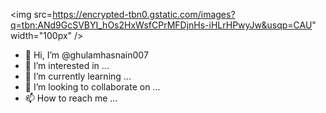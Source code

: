 <img src=https://encrypted-tbn0.gstatic.com/images?q=tbn:ANd9GcSVBYI_hOs2HxWsfCPrMFDjnHs-iHLrHPwyJw&usqp=CAU" width="100px" />
- 👋 Hi, I’m @ghulamhasnain007
- 👀 I’m interested in ...
- 🌱 I’m currently learning ...
- 💞️ I’m looking to collaborate on ...
- 📫 How to reach me ...

<!---
ghulamhasnain007/ghulamhasnain007 is a ✨ special ✨ repository because its `README.md` (this file) appears on your GitHub profile.
You can click the Preview link to take a look at your changes.
--->
